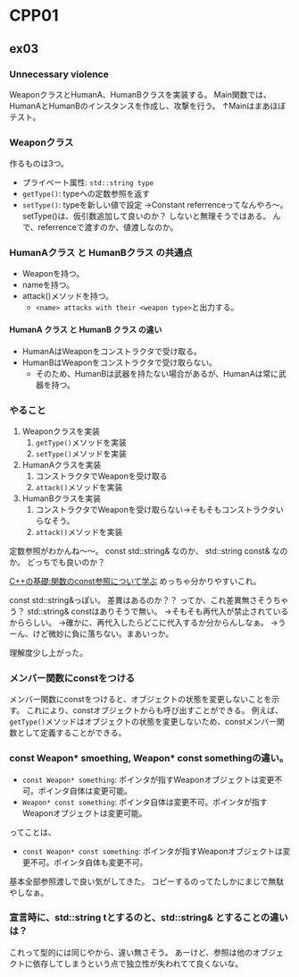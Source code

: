 # CPP01
## ex03
### Unnecessary violence
WeaponクラスとHumanA、HumanBクラスを実装する。
Main関数では、HumanAとHumanBのインスタンスを作成し、攻撃を行う。
↑Mainはまあほぼテスト。

### Weaponクラス
作るものは3つ。
- プライベート属性: `std::string type`
- `getType()`: typeへの定数参照を返す
- `setType()`: typeを新しい値で設定
→Constant referrenceってなんやろ～。
setType()は、仮引数追加して良いのか？
しないと無理そうではある。
んで、referrenceで渡すのか、値渡しなのか。

### HumanAクラス と HumanBクラス の共通点
- Weaponを持つ。
- nameを持つ。
- attack()メソッドを持つ。
	- `<name> attacks with their <weapon type>`と出力する。
#### HumanA クラス と HumanB クラス の違い
- HumanAはWeaponをコンストラクタで受け取る。
- HumanBはWeaponをコンストラクタで受け取らない。
	- そのため、HumanBは武器を持たない場合があるが、HumanAは常に武器を持つ。

### やること
1. Weaponクラスを実装
	1. `getType()`メソッドを実装
	2. `setType()`メソッドを実装
2. HumanAクラスを実装
	1. コンストラクタでWeaponを受け取る
	2. `attack()`メソッドを実装
3. HumanBクラスを実装
	1. コンストラクタでWeaponを受け取らない→そもそもコンストラクタいらなそう。
	2. `attack()`メソッドを実装

定数参照がわかんね～～。
const std::string& なのか、
std::string const& なのか。
どっちでも良いのか？

[C++の基礎:関数のconst参照について学ぶ](https://docwiki.embarcadero.com/Support/ja/C%2B%2B%E3%81%AE%E5%9F%BA%E7%A4%8E:%E9%96%A2%E6%95%B0%E3%81%AEconst%E5%8F%82%E7%85%A7%E3%81%AB%E3%81%A4%E3%81%84%E3%81%A6%E5%AD%A6%E3%81%B6)
めっちゃ分かりやすいこれ。

const std::string&っぽい。
差異はあるのか？？
ってか、これ差異無さそうちゃう？
std::string& constはありそうで無い。
→そもそも再代入が禁止されているかららしい。
→確かに、再代入したらどこに代入するか分からんしなぁ。
→うーん、けど微妙に負に落ちない。まあいっか。

理解度少し上がった。
### メンバー関数にconstをつける
メンバー関数にconstをつけると、オブジェクトの状態を変更しないことを示す。
これにより、constオブジェクトからも呼び出すことができる。
例えば、`getType()`メソッドはオブジェクトの状態を変更しないため、constメンバー関数として定義することができる。

### const Weapon* smoething, Weapon* const somethingの違い。
- `const Weapon* something`: ポインタが指すWeaponオブジェクトは変更不可。ポインタ自体は変更可能。
- `Weapon* const something`: ポインタ自体は変更不可。ポインタが指すWeaponオブジェクトは変更可能。

ってことは、
- `const Weapon* const something`: ポインタが指すWeaponオブジェクトは変更不可。ポインタ自体も変更不可。


基本全部参照渡しで良い気がしてきた。
コピーするのってたしかにまじで無駄やしなぁ。

### 宣言時に、std::string tとするのと、std::string& とすることの違いは？
これって型的には同じやから、違い無さそう。
あーけど、参照は他のオブジェクトに依存してしまうという点で独立性が失われてて良くないな。

